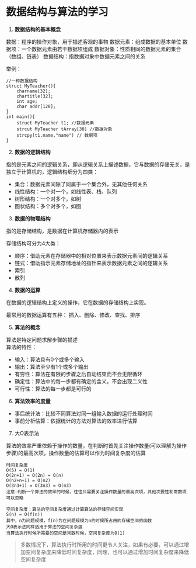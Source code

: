 # 数据结构与算法的学习

1.  **数据结构的基本概念**  

数据：程序的操作对象，用于描述客观的事物
数据元素：组成数据的基本单位
数据项：一个数据元素由若干数据项组成
数据对象：性质相同的数据元素的集合（数组、链表）
数据结构：指数据对象中数据元素之间的关系

举例：

    //一种数据结构
    struct MyTeacher(){
        charname[32];
        chartitle[32];
        int age;
        char addr[128];
    }
    int main(){
        struct MyTeacher t1; //数据元素
        strcut MyTeacher tArray[30] //数据对象
        strcpy(t1.name,"name") // 数据项
    }

    
2.  **数据的逻辑结构**   

指的是元素之间的逻辑关系，即从逻辑关系上描述数据，它与数据的存储无关，是独立于计算机的，逻辑结构细分为四类：   

- 集合：数据元素间除了同属于一个集合外，无其他任何关系
- 线性结构：一个对一个，如线性表、栈、队列
- 树形结构：一个对多个，如树
- 图状结构：多个对多个，如图

3. **数据的物理结构**

指的是存储结构，是数据在计算机存储器内的表示

存储结构可分为4大类：
- 顺序：借助元素在存储器中的相对位置来表示数据元素间的逻辑关系
- 链式：借助指示元素存储地址的指针来表示数据元素之间的逻辑关系
- 索引
- 散列  

4. **数据的运算**

在数据的逻辑结构上定义的操作，它在数据的存储结构上实现。

最常用的数据运算有五种：
插入、删除、修改、查找、排序

5. **算法的概念**

算法是特定问题求解步骤的描述        
算法的特性： 
- 输入：算法具有0个或多个输入
- 输出：算法至少有1个或多个输出
- 有穷性：算法在有限的步骤之后自动结束而不会无限循环
- 确定性：算法中的每一步都有确定的含义，不会出现二义性
- 可行性：算法的每一步都是可行的

6. **算法效率的度量**

- 事后统计法：比较不同算法对同一组输入数据的运行处理时间
- 事前分析估算：依据统计的方法对算法的效率进行估算


7. 大O表示法 

算法的效率严重依赖于操作的数量，在判断时首先关注操作数量(可以理解为操作步骤)的最高次项，操作数量的估算可以作为时间复杂度的估算

    时间复杂度
    O(5) = O(1)
    O(2n+1) = O(2n) = O(n)
    O(n2+n+1) = O(n2)
    O(3n3+1) = O(3n3) = O(n3)
    注意:判断一个算法的效率的时候，往往只需要关注操作数量的最高次项，其他次要性和常数项可以忽略

    空间复杂度：算法的空间复杂度通过计算算法的存储空间实现  
    S(n) = O(f(n))
    其中，n为问题规模，f(n)为在问题规模为n的时候所占用的存储空间的函数
    大O表示法同样适用于算法的空间复杂度
    当算法执行时候所需要的空间是常数时候，空间复杂度为O(1)

> 多数情况下，算法执行时所用的时间更令人关注，如果有必要，可以通过增加空间复杂度来降低时间复杂度，同理，也可以通过增加时间复杂度来降低空间复杂度
